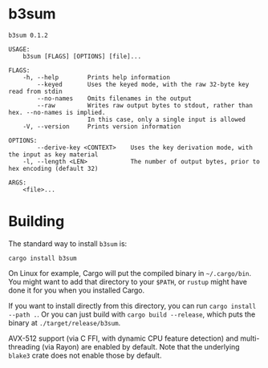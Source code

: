 # b3sum

```
b3sum 0.1.2

USAGE:
    b3sum [FLAGS] [OPTIONS] [file]...

FLAGS:
    -h, --help        Prints help information
        --keyed       Uses the keyed mode, with the raw 32-byte key read from stdin
        --no-names    Omits filenames in the output
        --raw         Writes raw output bytes to stdout, rather than hex. --no-names is implied.
                      In this case, only a single input is allowed
    -V, --version     Prints version information

OPTIONS:
        --derive-key <CONTEXT>    Uses the key derivation mode, with the input as key material
    -l, --length <LEN>            The number of output bytes, prior to hex encoding (default 32)

ARGS:
    <file>...
```

# Building

The standard way to install `b3sum` is:

```
cargo install b3sum
```

On Linux for example, Cargo will put the compiled binary in
`~/.cargo/bin`. You might want to add that directory to your `$PATH`, or
`rustup` might have done it for you when you installed Cargo.

If you want to install directly from this directory, you can run `cargo
install --path .`. Or you can just build with `cargo build --release`,
which puts the binary at `./target/release/b3sum`.

AVX-512 support (via C FFI, with dynamic CPU feature detection) and
multi-threading (via Rayon) are enabled by default. Note that the
underlying `blake3` crate does not enable those by default.
